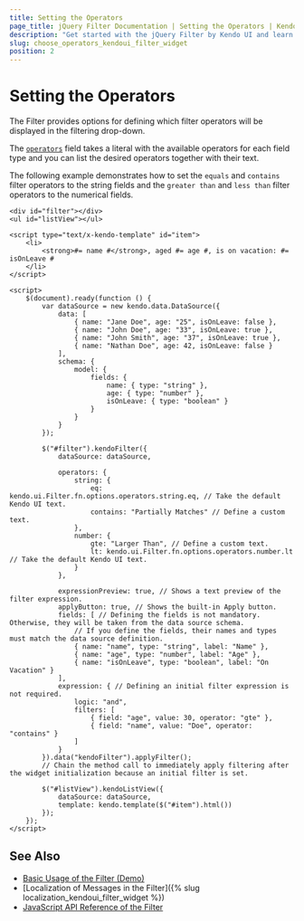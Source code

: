 ```yaml
---
title: Setting the Operators
page_title: jQuery Filter Documentation | Setting the Operators | Kendo UI
description: "Get started with the jQuery Filter by Kendo UI and learn how to select its available filter operators."
slug: choose_operators_kendoui_filter_widget
position: 2
---
```


# Setting the Operators

The Filter provides options for defining which filter operators will be displayed in the filtering drop-down.

The [`operators`](/api/javascript/ui/filter/configuration/operators) field takes a literal with the available operators for each field type and you can list the desired operators together with their text.

The following example demonstrates how to set the `equals` and `contains` filter operators to the string fields and the `greater than` and `less than` filter operators to the numerical fields.

```dojo
<div id="filter"></div>
<ul id="listView"></ul>

<script type="text/x-kendo-template" id="item">
    <li>
        <strong>#= name #</strong>, aged #= age #, is on vacation: #= isOnLeave #
    </li>
</script>

<script>
    $(document).ready(function () {
        var dataSource = new kendo.data.DataSource({
            data: [
                { name: "Jane Doe", age: "25", isOnLeave: false },
                { name: "John Doe", age: "33", isOnLeave: true },
                { name: "John Smith", age: "37", isOnLeave: true },
                { name: "Nathan Doe", age: 42, isOnLeave: false }
            ],
            schema: {
                model: {
                    fields: {
                        name: { type: "string" },
                        age: { type: "number" },
                        isOnLeave: { type: "boolean" }
                    }
                }
            }
        });

        $("#filter").kendoFilter({
            dataSource: dataSource,

            operators: {
                string: {
                    eq: kendo.ui.Filter.fn.options.operators.string.eq, // Take the default Kendo UI text.
                    contains: "Partially Matches" // Define a custom text.
                },
                number: {
                    gte: "Larger Than", // Define a custom text.
                    lt: kendo.ui.Filter.fn.options.operators.number.lt // Take the default Kendo UI text.
                }
            },

            expressionPreview: true, // Shows a text preview of the filter expression.
            applyButton: true, // Shows the built-in Apply button.
            fields: [ // Defining the fields is not mandatory. Otherwise, they will be taken from the data source schema.
                // If you define the fields, their names and types must match the data source definition.
                { name: "name", type: "string", label: "Name" },
                { name: "age", type: "number", label: "Age" },
                { name: "isOnLeave", type: "boolean", label: "On Vacation" }
            ],
            expression: { // Defining an initial filter expression is not required.
                logic: "and",
                filters: [
                    { field: "age", value: 30, operator: "gte" },
                    { field: "name", value: "Doe", operator: "contains" }
                ]
            }
        }).data("kendoFilter").applyFilter();
        // Chain the method call to immediately apply filtering after the widget initialization because an initial filter is set.

        $("#listView").kendoListView({
            dataSource: dataSource,
            template: kendo.template($("#item").html())
        });
    });
</script>
```

## See Also

* [Basic Usage of the Filter (Demo)](https://demos.telerik.com/kendo-ui/filter/index)
* [Localization of Messages in the Filter]({% slug localization_kendoui_filter_widget %})
* [JavaScript API Reference of the  Filter](/api/javascript/ui/filter)
